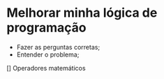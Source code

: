 # Melhorar minha lógica de programação

- Fazer as perguntas corretas;
- Entender o problema;

[] Operadores matemáticos